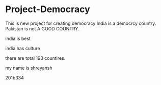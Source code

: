 # Project-Democracy
This is new project for creating democracy
India is a democrcy country.
Pakistan is not A GOOD COUNTRY.


india is best

india has culture

there are total 193 countires.


my name is shreyansh



201b334
